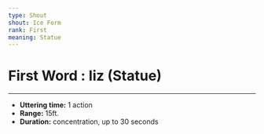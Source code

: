 ```yaml
---
type: Shout
shout: Ice Form
rank: First
meaning: Statue
---
```

# First Word : Iiz (Statue)
---
- **Uttering time:** 1 action
- **Range:** 15ft.
- **Duration:** concentration, up to 30 seconds